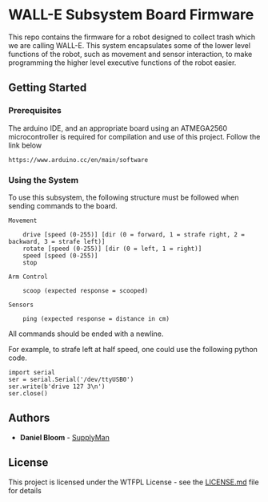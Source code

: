 # WALL-E Subsystem Board Firmware

This repo contains the firmware for a robot designed to collect trash which we are calling WALL-E. This system encapsulates some of the lower level functions of the robot, such as movement and sensor interaction, to make programming the higher level executive functions of the robot easier.

## Getting Started

### Prerequisites

The arduino IDE, and an appropriate board using an ATMEGA2560 microcontroller is required for compilation and use of this project. Follow the link below

```
https://www.arduino.cc/en/main/software
```
### Using the System

To use this subsystem, the following structure must be followed when sending commands to the board.

```
Movement

	drive [speed (0-255)] [dir (0 = forward, 1 = strafe right, 2 = backward, 3 = strafe left)]
	rotate [speed (0-255)] [dir (0 = left, 1 = right)]
	speed [speed (0-255)]
	stop

Arm Control

	scoop (expected response = scooped)

Sensors

	ping (expected response = distance in cm)
```

All commands should be ended with a newline.

For example, to strafe left at half speed, one could use the following python code.

```
import serial
ser = serial.Serial('/dev/ttyUSB0')
ser.write(b'drive 127 3\n')
ser.close()
```

## Authors

* **Daniel Bloom** - [SupplyMan](https://github.com/SupplyMan)

## License

This project is licensed under the WTFPL License - see the [LICENSE.md](LICENSE.md) file for details
